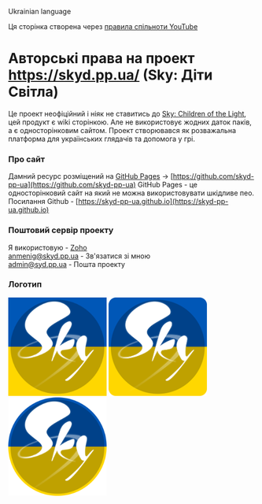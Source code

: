 Ukrainian language

Ця сторінка створена через [правила спільноти YouTube](https://support.google.com/youtube/answer/9288567?hl=uk)

# Авторські права на проект https://skyd.pp.ua/ (Sky: Діти Світла)
Це проект неофіційний і ніяк не ставитись до [Sky: Children of the Light](https://www.thatskygame.com/), цей продукт є wiki сторінкою. Але не використовує жодних даток паків, а є односторінковим сайтом. Проект створювався як розважальна платформа для українських глядачів та допомога у грі. 

### Про сайт
Дамний ресурс розміщений на [GitHub Pages](https://pages.github.com/) → [https://github.com/skyd-pp-ua](https://github.com/skyd-pp-ua)
GitHub Pages - це односторінковий сайт на який не можна використовувати шкідливе пео. <br>
Посилання Github - [https://skyd-pp-ua.github.io](https://skyd-pp-ua.github.io)

### Поштовий сервір проекту
Я використовую - [Zoho](https://www.zoho.com/)<br>
[anmenig@skyd.pp.ua](mailto:anmenig@skyd.pp.ua) - Зв'язатися зі мною <br>
[admin@syd.pp.ua](mailto:admin@syd.pp.ua) - Пошта проекту<br>

### Логотип
<img src="https://github.com/skyd-pp-ua/skyd-pp-ua.github.io/blob/main/skyd.pp.ua_logo.png" alt="Sea" width="200" height="200"> <img src="https://github.com/skyd-pp-ua/skyd-pp-ua.github.io/blob/main/skyd.pp.ua_logo-curve.png" alt="Sea" width="200" height="200"> <img src="https://github.com/skyd-pp-ua/skyd-pp-ua.github.io/blob/main/skyd.pp.ua_logo-circle.png" alt="Sea" width="200" height="200"> 

